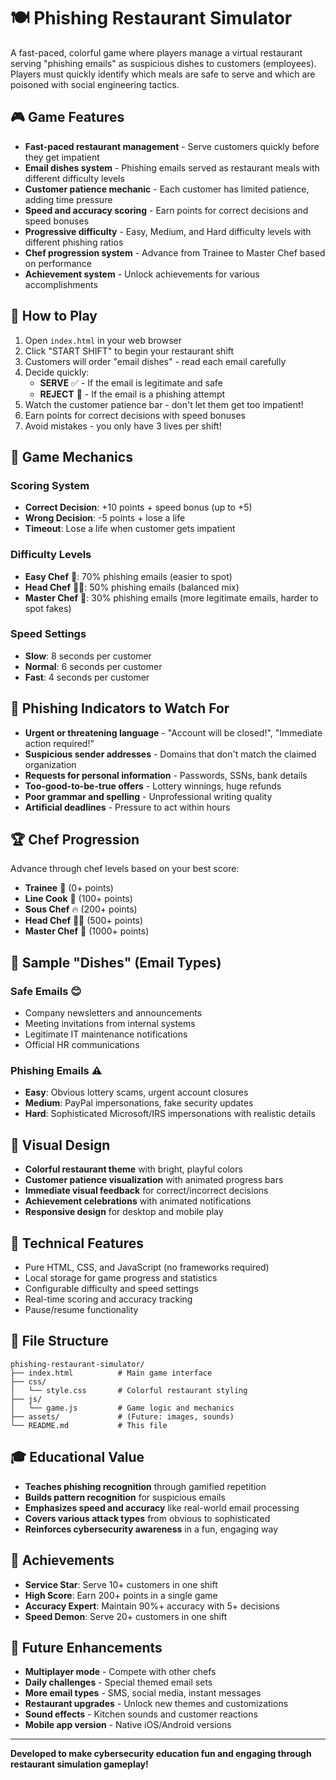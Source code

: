 # 🍽️ Phishing Restaurant Simulator

A fast-paced, colorful game where players manage a virtual restaurant serving "phishing emails" as suspicious dishes to customers (employees). Players must quickly identify which meals are safe to serve and which are poisoned with social engineering tactics.

## 🎮 Game Features

- **Fast-paced restaurant management** - Serve customers quickly before they get impatient
- **Email dishes system** - Phishing emails served as restaurant meals with different difficulty levels
- **Customer patience mechanic** - Each customer has limited patience, adding time pressure
- **Speed and accuracy scoring** - Earn points for correct decisions and speed bonuses
- **Progressive difficulty** - Easy, Medium, and Hard difficulty levels with different phishing ratios
- **Chef progression system** - Advance from Trainee to Master Chef based on performance
- **Achievement system** - Unlock achievements for various accomplishments

## 🚀 How to Play

1. Open `index.html` in your web browser
2. Click "START SHIFT" to begin your restaurant shift
3. Customers will order "email dishes" - read each email carefully
4. Decide quickly:
   - **SERVE** ✅ - If the email is legitimate and safe
   - **REJECT** 🚫 - If the email is a phishing attempt
5. Watch the customer patience bar - don't let them get too impatient!
6. Earn points for correct decisions with speed bonuses
7. Avoid mistakes - you only have 3 lives per shift!

## 🍳 Game Mechanics

### Scoring System
- **Correct Decision**: +10 points + speed bonus (up to +5)
- **Wrong Decision**: -5 points + lose a life
- **Timeout**: Lose a life when customer gets impatient

### Difficulty Levels
- **Easy Chef** 👶: 70% phishing emails (easier to spot)
- **Head Chef** 👨‍🍳: 50% phishing emails (balanced mix)
- **Master Chef** 👑: 30% phishing emails (more legitimate emails, harder to spot fakes)

### Speed Settings
- **Slow**: 8 seconds per customer
- **Normal**: 6 seconds per customer  
- **Fast**: 4 seconds per customer

## 🚨 Phishing Indicators to Watch For

- **Urgent or threatening language** - "Account will be closed!", "Immediate action required!"
- **Suspicious sender addresses** - Domains that don't match the claimed organization
- **Requests for personal information** - Passwords, SSNs, bank details
- **Too-good-to-be-true offers** - Lottery winnings, huge refunds
- **Poor grammar and spelling** - Unprofessional writing quality
- **Artificial deadlines** - Pressure to act within hours

## 🏆 Chef Progression

Advance through chef levels based on your best score:
- **Trainee** 👶 (0+ points)
- **Line Cook** 🍳 (100+ points)
- **Sous Chef** 🔥 (200+ points)
- **Head Chef** 👨‍🍳 (500+ points)
- **Master Chef** 👑 (1000+ points)

## 🎯 Sample "Dishes" (Email Types)

### Safe Emails 😊
- Company newsletters and announcements
- Meeting invitations from internal systems
- Legitimate IT maintenance notifications
- Official HR communications

### Phishing Emails ⚠️
- **Easy**: Obvious lottery scams, urgent account closures
- **Medium**: PayPal impersonations, fake security updates
- **Hard**: Sophisticated Microsoft/IRS impersonations with realistic details

## 🎨 Visual Design

- **Colorful restaurant theme** with bright, playful colors
- **Customer patience visualization** with animated progress bars
- **Immediate visual feedback** for correct/incorrect decisions
- **Achievement celebrations** with animated notifications
- **Responsive design** for desktop and mobile play

## 🔧 Technical Features

- Pure HTML, CSS, and JavaScript (no frameworks required)
- Local storage for game progress and statistics
- Configurable difficulty and speed settings
- Real-time scoring and accuracy tracking
- Pause/resume functionality

## 📁 File Structure

```
phishing-restaurant-simulator/
├── index.html          # Main game interface
├── css/
│   └── style.css       # Colorful restaurant styling
├── js/
│   └── game.js         # Game logic and mechanics
├── assets/             # (Future: images, sounds)
└── README.md           # This file
```

## 🎓 Educational Value

- **Teaches phishing recognition** through gamified repetition
- **Builds pattern recognition** for suspicious emails
- **Emphasizes speed and accuracy** like real-world email processing
- **Covers various attack types** from obvious to sophisticated
- **Reinforces cybersecurity awareness** in a fun, engaging way

## 🏅 Achievements

- **Service Star**: Serve 10+ customers in one shift
- **High Score**: Earn 200+ points in a single game
- **Accuracy Expert**: Maintain 90%+ accuracy with 5+ decisions
- **Speed Demon**: Serve 20+ customers in one shift

## 🔮 Future Enhancements

- **Multiplayer mode** - Compete with other chefs
- **Daily challenges** - Special themed email sets
- **More email types** - SMS, social media, instant messages
- **Restaurant upgrades** - Unlock new themes and customizations
- **Sound effects** - Kitchen sounds and customer reactions
- **Mobile app version** - Native iOS/Android versions

---

**Developed to make cybersecurity education fun and engaging through restaurant simulation gameplay!**